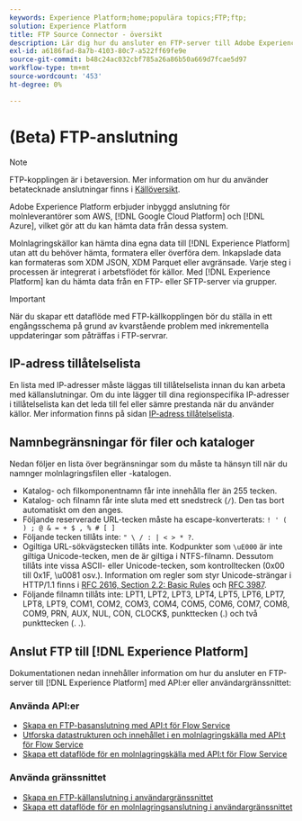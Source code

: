 ```yaml
---
keywords: Experience Platform;home;populära topics;FTP;ftp;
solution: Experience Platform
title: FTP Source Connector - översikt
description: Lär dig hur du ansluter en FTP-server till Adobe Experience Platform med API:er eller användargränssnittet.
exl-id: a6186fad-8a7b-4103-80c7-a522ff69fe9e
source-git-commit: b48c24ac032cbf785a26a86b50a669d7fcae5d97
workflow-type: tm+mt
source-wordcount: '453'
ht-degree: 0%

---
```


# (Beta) FTP-anslutning

>[!NOTE]
>
>FTP-kopplingen är i betaversion. Mer information om hur du använder betatecknade anslutningar finns i [Källöversikt](../../home.md#terms-and-conditions).

Adobe Experience Platform erbjuder inbyggd anslutning för molnleverantörer som AWS, [!DNL Google Cloud Platform] och [!DNL Azure], vilket gör att du kan hämta data från dessa system.

Molnlagringskällor kan hämta dina egna data till [!DNL Experience Platform] utan att du behöver hämta, formatera eller överföra dem. Inkapslade data kan formateras som XDM JSON, XDM Parquet eller avgränsade. Varje steg i processen är integrerat i arbetsflödet för källor. Med [!DNL Experience Platform] kan du hämta data från en FTP- eller SFTP-server via grupper.

>[!IMPORTANT]
>
>När du skapar ett dataflöde med FTP-källkopplingen bör du ställa in ett engångsschema på grund av kvarstående problem med inkrementella uppdateringar som påträffas i FTP-servrar.

## IP-adress tillåtelselista

En lista med IP-adresser måste läggas till tillåtelselista innan du kan arbeta med källanslutningar. Om du inte lägger till dina regionspecifika IP-adresser i tillåtelselista kan det leda till fel eller sämre prestanda när du använder källor. Mer information finns på sidan [IP-adress tillåtelselista](../../ip-address-allow-list.md).

## Namnbegränsningar för filer och kataloger

Nedan följer en lista över begränsningar som du måste ta hänsyn till när du namnger molnlagringsfilen eller -katalogen.

- Katalog- och filkomponentnamn får inte innehålla fler än 255 tecken.
- Katalog- och filnamn får inte sluta med ett snedstreck (`/`). Den tas bort automatiskt om den anges.
- Följande reserverade URL-tecken måste ha escape-konverterats: `! ' ( ) ; @ & = + $ , % # [ ]`
- Följande tecken tillåts inte: `" \ / : | < > * ?`.
- Ogiltiga URL-sökvägstecken tillåts inte. Kodpunkter som `\uE000` är inte giltiga Unicode-tecken, men de är giltiga i NTFS-filnamn. Dessutom tillåts inte vissa ASCII- eller Unicode-tecken, som kontrolltecken (0x00 till 0x1F, \u0081 osv.). Information om regler som styr Unicode-strängar i HTTP/1.1 finns i [RFC 2616, Section 2.2: Basic Rules](https://www.ietf.org/rfc/rfc2616.txt) och [RFC 3987](https://www.ietf.org/rfc/rfc3987.txt).
- Följande filnamn tillåts inte: LPT1, LPT2, LPT3, LPT4, LPT5, LPT6, LPT7, LPT8, LPT9, COM1, COM2, COM3, COM4, COM5, COM6, COM7, COM8, COM9, PRN, AUX, NUL, CON, CLOCK$, punkttecken (.) och två punkttecken (. .).

## Anslut FTP till [!DNL Experience Platform]

Dokumentationen nedan innehåller information om hur du ansluter en FTP-server till [!DNL Experience Platform] med API:er eller användargränssnittet:

### Använda API:er

- [Skapa en FTP-basanslutning med API:t för Flow Service](../../tutorials/api/create/cloud-storage/ftp.md)
- [Utforska datastrukturen och innehållet i en molnlagringskälla med API:t för Flow Service](../../tutorials/api/explore/cloud-storage.md)
- [Skapa ett dataflöde för en molnlagringskälla med API:t för Flow Service](../../tutorials/api/collect/cloud-storage.md)

### Använda gränssnittet

- [Skapa en FTP-källanslutning i användargränssnittet](../../tutorials/ui/create/cloud-storage/ftp.md)
- [Skapa ett dataflöde för en molnlagringsanslutning i användargränssnittet](../../tutorials/ui/dataflow/batch/cloud-storage.md)
